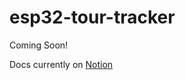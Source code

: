 # esp32-tour-tracker

Coming Soon!

Docs currently on
[Notion](https://painzone.notion.site/esp32-tour-tracker-e9ac41128b4043acabd3ca4c899c62fa)